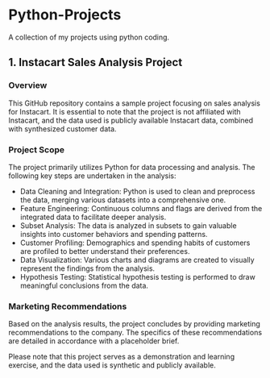 # Python-Projects
A collection of my projects using python coding.


## 1. Instacart Sales Analysis Project

### Overview
This GitHub repository contains a sample project focusing on sales analysis for Instacart. It is essential to note that the project is not affiliated with Instacart, and the data used is publicly available Instacart data, combined with synthesized customer data.

### Project Scope
The project primarily utilizes Python for data processing and analysis. The following key steps are undertaken in the analysis:

+ Data Cleaning and Integration: Python is used to clean and preprocess the data, merging various datasets into a comprehensive one.
+ Feature Engineering: Continuous columns and flags are derived from the integrated data to facilitate deeper analysis.
+ Subset Analysis: The data is analyzed in subsets to gain valuable insights into customer behaviors and spending patterns.
+ Customer Profiling: Demographics and spending habits of customers are profiled to better understand their preferences.
+ Data Visualization: Various charts and diagrams are created to visually represent the findings from the analysis.
+ Hypothesis Testing: Statistical hypothesis testing is performed to draw meaningful conclusions from the data.

### Marketing Recommendations
Based on the analysis results, the project concludes by providing marketing recommendations to the company. The specifics of these recommendations are detailed in accordance with a placeholder brief.

Please note that this project serves as a demonstration and learning exercise, and the data used is synthetic and publicly available.
